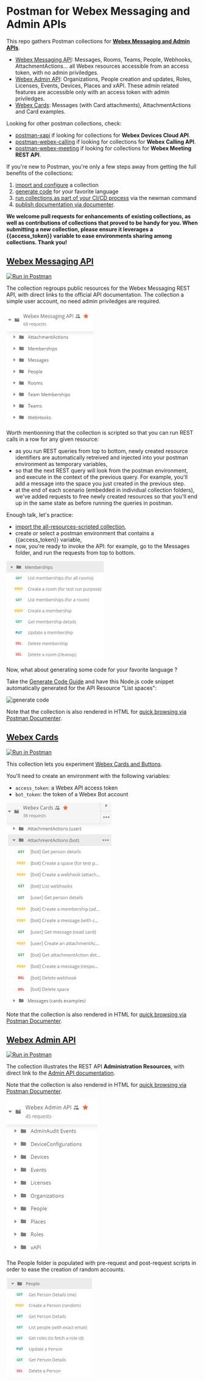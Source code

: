 # Postman for Webex Messaging and Admin APIs

This repo gathers Postman collections for **[Webex Messaging and Admin APIs](https://developer.webex.com/quick-reference.html)**.
- [Webex Messaging API](#webex-messaging-api): Messages, Rooms, Teams, People, Webhooks, AttachmentActions... all Webex resources accessible from an access token, with no admin priviledges.
- [Webex Admin API](#webex-admin-api): Organizations, People creation and updates, Roles, Licenses, Events, Devices, Places and xAPI. These admin related features are accessible only with an access token with admin priviledges.
- [Webex Cards](#webex-cards): Messages (with Card attachments), AttachmentActions and Card examples.

Looking for other postman collections, check:
- [postman-xapi](https://github.com/CiscoDevNet/postman-xapi) if looking for collections for **Webex Devices Cloud  API**.
- [postman-webex-calling](https://github.com/webex/postman-webex-calling) if looking for collections for **Webex Calling API**.
- [postman-webex-meeting](https://github.com/webex/postman-webex-meetings) if looking for collections for **Webex Meeting REST API**.

If you're new to Postman, you're only a few steps away from getting the full benefits of the collections:
1. [import and configure](docs/ImportAndConfigure.md) a collection 
2. [generate code](docs/GenerateCode.md) for your favorite language
3. [run collections as part of your CI/CD process](https://www.getpostman.com/docs/newman_intro) via the newman command
4. [publish documentation via documenter](https://www.getpostman.com/docs/creating_documentation).

**We welcome pull requests for enhancements of existing collections, as well as contributions of collections that proved to be handy for you. 
When submitting a new collection, please ensure it leverages a {{access_token}} variable to ease environments sharing among collections. Thank you!** 


## [Webex Messaging API](https://raw.githubusercontent.com/CiscoDevNet/postman-webex/master/all-resources-scripted.json)

[![Run in Postman](https://run.pstmn.io/button.svg)](https://app.getpostman.com/run-collection/1f5e101d8290a5303c90)

The collection regroups public resources for the Webex Messaging REST API, with direct links to the official API documentation.
The collection a simple user account, no need admin priviledges are required.

![public resources](docs/img/scripted-collection-all-resources.png)

Worth mentionning that the collection is scripted so that you can run REST calls in a row for any given resource:
- as you run REST queries from top to bottom, newly created resource identifiers are automatically retreived and injected into your postman environment as temporary variables,
- so that the next REST query will look from the postman environment, and execute in the context of the previous query. For example, you'll add a message into the space you just created in the previous step. 
- at the end of each scenario (embedded in individual collection folders), we've added requests to free newly created resources so that you'll end up in the same state as before running the queries in postman.

Enough talk, let's practice:
- [import the all-resources-scripted collection](docs/ImportAndConfigure.md), 
- create or select a postman environment that contains a {{access_token}} variable, 
- now, you're ready to invoke the API: for example, go to the Messages folder, and run the requests from top to bottom.

![memberships](docs/img/scripted-collection-memberships.png)

Now, what about generating some code for your favorite language ?

Take the [Generate Code Guide](docs/GenerateCode.md) and have this Node.js code snippet automatically generated for the API Resource "List spaces":

![generate code](docs/img/generate-nodejs-request-no-postman-header.png)

Note that the collection is also rendered in HTML for [quick browsing via Postman Documenter](https://documenter.getpostman.com/view/30210/71CYsEp).


## [Webex Cards](https://raw.githubusercontent.com/CiscoDevNet/postman-webex/master/cards-scripted.json)

[![Run in Postman](https://run.pstmn.io/button.svg)](https://app.getpostman.com/run-collection/0b1f13e0bb8cabd8b84c)

This collection lets you experiment [Webex Cards and Buttons](https://developer.webex.com/docs/api/guides/cards).

You'll need to create an environment with the following variables:
   - `access_token`: a Webex API access token
   - `bot_token`: the token of a Webex Bot account

![Webex Cards](docs/img/cards-scripted-collection.png)

Note that the collection is also rendered in HTML for [quick browsing via Postman Documenter](https://documenter.getpostman.com/view/30210/SVfTPTQ4).


## [Webex Admin API](https://raw.githubusercontent.com/CiscoDevNet/postman-webex/master/admin-scripted.json)

[![Run in Postman](https://run.pstmn.io/button.svg)](https://app.getpostman.com/run-collection/0aa22af74405f82086d4)

The collection illustrates the REST API **Administration Resources**, with direct link to the [Admin API documentation](https://developer.webex.com/docs/api/guides/admin-api).

Note that the collection is also rendered in HTML for [quick browsing via Postman Documenter](https://documenter.getpostman.com/view/30210/2PMC7h).

![admin-api](docs/img/admin-scripted-collection.png)

The People folder is populated with pre-request and post-request scripts in order to ease the creation of random accounts.

![admin-api](docs/img/admin-scripted-collection-people.png) 

